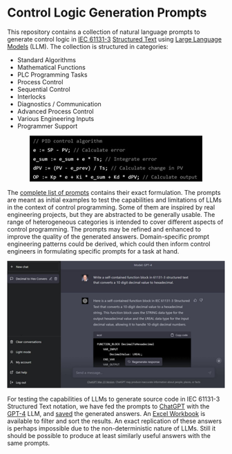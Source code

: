 # Control Logic Generation Prompts


This repository contains a collection of natural language prompts to generate control logic in [IEC 61131-3](https://en.wikipedia.org/wiki/IEC_61131-3) [Structured Text](https://en.wikipedia.org/wiki/Structured_text) using [Large Language Models](https://en.wikipedia.org/wiki/Large_language_model) (LLM). The collection is structured in categories:

- Standard Algorithms
- Mathematical Functions
- PLC Programming Tasks
- Process Control
- Sequential Control
- Interlocks
- Diagnostics / Communication
- Advanced Process Control
- Various Engineering Inputs
- Programmer Support

<p align="center">
<img src="st-code.jpg" width="400">
</p>


The [complete list of prompts](prompts/README.md) contains their exact formulation. The prompts are meant as initial examples to test the capabilities and limitations of LLMs in the context of control programming. Some of them are inspired by real engineering projects, but they are abstracted to be generally usable. The range of heterogeneous categories is intended to cover different aspects of control programming. The prompts may be refined and enhanced to improve the quality of the generated answers. Domain-specific prompt engineering patterns could be derived, which could then inform control engineers in formulating specific prompts for a task at hand.

<p align="center">
<img src="screenshot1.jpg"  width="600">
</p>

For testing the capabilities of LLMs to generate source code in IEC 61131-3 Structured Text notation, we have fed the prompts to [ChatGPT](https://chat.openai.com/chat) with the [GPT-4](https://openai.com/research/gpt-4) LLM, and [saved](prompts) the generated answers. An [Excel Workbook](chatgpt/ChatGPT-Prompts-PLC-Programming.xlsm) is available to filter and sort the results. An exact replication of these answers is perhaps impossible due to the non-deterministic nature of LLMs. Still it should be possible to produce at least similarly useful answers with the same prompts.

